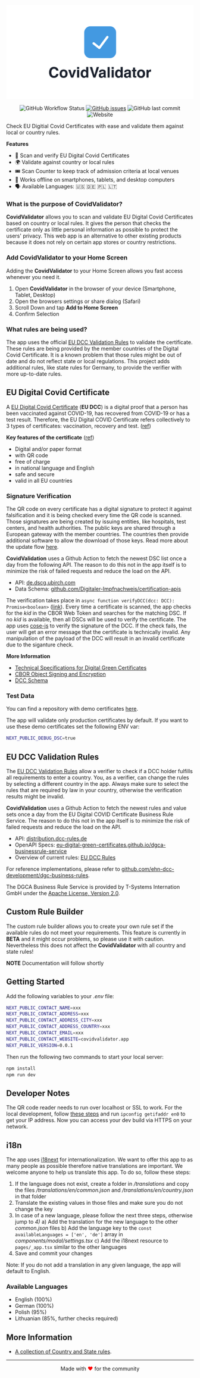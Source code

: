 <img src="./assets/covid-validator-preview.png" alt="Logo Covid Validator" />

<div align="center">

![GitHub Workflow Status](https://img.shields.io/github/workflow/status/timokoenig/covid-validator/Build%20and%20run%20unit%20tests) [![GitHub issues](https://img.shields.io/github/issues/timokoenig/covid-validator)](https://github.com/timokoenig/covid-validator/issues) ![GitHub last commit](https://img.shields.io/github/last-commit/timokoenig/covid-validator) ![Website](https://img.shields.io/website?down_message=offline&label=webapp&up_message=online&url=https%3A%2F%2Fcovidvalidator.app)

</div>

Check EU Digitial Covid Certificates with ease and validate them against local or country rules.

**Features**

- 📱 Scan and verify EU Digital Covid Certificates
- 🌍 Validate against country or local rules
- 🎟 Scan Counter to keep track of admission criteria at local venues
- 📴 Works offline on smartphones, tablets, and desktop computers
- 🗣 Available Languages: 🇺🇸 🇩🇪 🇵🇱 🇱🇹

### What is the purpose of CovidValidator?

**CovidValidator** allows you to scan and validate EU Digital Covid Certificates based on country or local rules. It gives the person that checks the certificate only as little personal information as possible to protect the users' privacy. This web app is an alternative to other existing products because it does not rely on certain app stores or country restrictions.

### Add CovidValidator to your Home Screen

Adding the **CovidValidator** to your Home Screen allows you fast access whenever you need it.

1. Open **CovidValidator** in the browser of your device (Smartphone, Tablet, Desktop)
2. Open the browsers settings or share dialog (Safari)
3. Scroll Down and tap **Add to Home Screen**
4. Confirm Selection

### What rules are being used?

The app uses the official [EU DCC Validation Rules](#eu-dcc-validation-rules) to validate the certificate. These rules are being provided by the member countries of the Digital Covid Certificate. It is a known problem that those rules might be out of date and do not reflect state or local regulations. This project adds additional rules, like state rules for Germany, to provide the verifier with more up-to-date rules.

## EU Digital Covid Certificate

A [EU Digital Covid Certificate](https://ec.europa.eu/info/live-work-travel-eu/coronavirus-response/safe-covid-19-vaccines-europeans/eu-digital-covid-certificate_en) (**EU DCC**) is a digital proof that a person has been vaccinated against COVID-19, has recovered from COVID-19 or has a test result. Therefore, the EU Digital COVID Certificate refers collectively to 3 types of certificates: vaccination, recovery and test. ([ref](https://ec.europa.eu/health/ehealth-digital-health-and-care/ehealth-and-covid-19_en))

**Key features of the certificate** ([ref](https://ec.europa.eu/info/live-work-travel-eu/coronavirus-response/safe-covid-19-vaccines-europeans/eu-digital-covid-certificate_en))

- Digital and/or paper format
- with QR code
- free of charge
- in national language and English
- safe and secure
- valid in all EU countries

### Signature Verification

The QR code on every certificate has a digital signature to protect it against falsification and it is being checked every time the QR code is scanned. Those signatures are being created by issuing entities, like hospitals, test centers, and health authorities. The public keys are shared through a European gateway with the member countries. The countries then provide additional software to allow the download of those keys. Read more about the update flow [here](https://github.com/Digitaler-Impfnachweis/certification-apis/blob/master/dsc-update/README.md).

**CovidValidation** uses a Github Action to fetch the newest DSC list once a day from the following API. The reason to do this not in the app itself is to minimize the risk of failed requests and reduce the load on the API.

- API: [de.dscg.ubirch.com](https://de.dscg.ubirch.com/trustList/DSC/)
- Data Schema: [github.com/Digitaler-Impfnachweis/certification-apis](https://github.com/Digitaler-Impfnachweis/certification-apis/blob/master/dsc-update/README.md#data-schema)

The verification takes place in `async function verifyDCC(dcc: DCC): Promise<boolean>` ([link](https://github.com/timokoenig/covid-validator/blob/bbf92a6df5ad56463d8e6fd47190ed4a1f023b3a/utils/dcc.ts#L219)). Every time a certificate is scanned, the app checks for the _kid_ in the CBOR Web Token and searches for the matching DSC. If no _kid_ is available, then all DSCs will be used to verify the certificate. The app uses [cose-js](https://github.com/erdtman/COSE-JS) to verify the signature of the DCC. If the check fails, the user will get an error message that the certificate is technically invalid. Any manipulation of the payload of the DCC will result in an invalid certificate due to the siganture check.

**More Information**

- [Technical Specifications for Digital Green Certificates](https://ec.europa.eu/health/system/files/2021-04/digital-green-certificates_v1_en_0.pdf)
- [CBOR Object Signing and Encryption](https://datatracker.ietf.org/doc/html/draft-ietf-cose-msg)
- [DCC Schema](https://github.com/ehn-dcc-development/ehn-dcc-schema)

### Test Data

You can find a repository with demo certificates [here](https://github.com/eu-digital-green-certificates/dcc-quality-assurance).

The app will validate only production certificates by default. If you want to use these demo certificates set the following ENV var:

```bash
NEXT_PUBLIC_DEBUG_DSC=true
```

## EU DCC Validation Rules

The [EU DCC Validation Rules](https://ec.europa.eu/health/system/files/2021-06/eu-dcc_validation-rules_en_0.pdf) allow a verifier to check if a DCC holder fulfills all requirements to enter a country. You, as a verifier, can change the rules by selecting a different country in the app. Always make sure to select the rules that are required by law in your country, otherwise the verification results might be invalid.

**CovidValidation** uses a Github Action to fetch the newest rules and value sets once a day from the EU Digital COVID Certificate Business Rule Service. The reason to do this not in the app itself is to minimize the risk of failed requests and reduce the load on the API.

- API: [distribution.dcc-rules.de](https://distribution.dcc-rules.de)
- OpenAPI Specs: [eu-digital-green-certificates.github.io/dgca-businessrule-service](https://eu-digital-green-certificates.github.io/dgca-businessrule-service/)
- Overview of current rules: [EU DCC Rules](https://timokoenig.github.io/eu-dcc-rules/)

For reference implementations, please refer to [github.com/ehn-dcc-development/dgc-business-rules](https://github.com/ehn-dcc-development/dgc-business-rules).

The DGCA Business Rule Service is provided by T-Systems Internation GmbH under the [Apache License, Version 2.0](https://www.apache.org/licenses/LICENSE-2.0).

## Custom Rule Builder

The custom rule builder allows you to create your own rule set if the available rules do not meet your requirements. This feature is currently in **BETA** and it might occur problems, so please use it with caution. Nevertheless this does not affect the **CovidValidator** with all country and state rules!

**NOTE** Documentation will follow shortly

## Getting Started

Add the following variables to your _.env_ file:

```sh
NEXT_PUBLIC_CONTACT_NAME=xxx
NEXT_PUBLIC_CONTACT_ADDRESS=xxx
NEXT_PUBLIC_CONTACT_ADDRESS_CITY=xxx
NEXT_PUBLIC_CONTACT_ADDRESS_COUNTRY=xxx
NEXT_PUBLIC_CONTACT_EMAIL=xxx
NEXT_PUBLIC_CONTACT_WEBSITE=covidvalidator.app
NEXT_PUBLIC_VERSION=0.0.1
```

Then run the following two commands to start your local server:

```sh
npm install
npm run dev
```

## Developer Notes

The QR code reader needs to run over localhost or SSL to work. For the local development, follow [these steps](https://github.com/vercel/next.js/discussions/10935#discussioncomment-1540436) and run `ipconfig getifaddr en0` to get your IP address. Now you can access your dev build via HTTPS on your network.

## i18n

The app uses [i18next](https://www.i18next.com/) for internationalization. We want to offer this app to as many people as possible therefore native translations are important. We welcome anyone to help us translate this app. To do so, follow these steps:

1. If the language does not exist, create a folder in _/translations_ and copy the files _/translations/en/common.json_ and _/translations/en/country.json_ in that folder
2. Translate the existing values in those files and make sure you do not change the key
3. In case of a new language, please follow the next three steps, otherwise jump to _4)_
   a) Add the translation for the new language to the other _common.json_ files
   b) Add the language key to the `const availableLanguages = ['en', 'de']` array in _components/modal/settings.tsx_
   c) Add the i18next resource to `pages/_app.tsx` similar to the other languages
4. Save and commit your changes

Note: If you do not add a translation in any given language, the app will default to English.

### Available Languages

- English (100%)
- German (100%)
- Polish (95%)
- Lithuanian (85%, further checks required)

## More Information

- [A collection of Country and State rules](./docs/README.md).

---

<p align="center">Made with <span style="color: red">♥</span> for the community</p>
